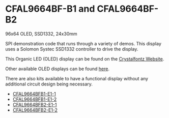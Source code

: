 # CFAL9664BF-B1 and CFAL9664BF-B2
96x64 OLED, SSD1332, 24x30mm 

SPI demonstration code that runs through a variety of demos. This display uses a Solomon Systec SSD1332 controller to drive the display.

 This Organic LED (OLED) display can be found on the [Crystalfontz Website](https://www.crystalfontz.com/product/cfal9664bfb1).

Other available OLED displays can be found [here](https://www.crystalfontz.com/c/oled-displays/29).

There are also kits available to have a functional display without any additional circuit design being necessary.
* [CFAL9664BFB1-E1-1](https://www.crystalfontz.com/product/cfal9664bfb1e11)
* [CFAL9664BFB1-E1-2](https://www.crystalfontz.com/product/cfal9664bfb1e12)
* [CFAL9664BFB2-E1-1](https://www.crystalfontz.com/product/cfal9664bfb2e11)
* [CFAL9664BFB2-E1-2](https://www.crystalfontz.com/product/cfal9664bfb2e12)
